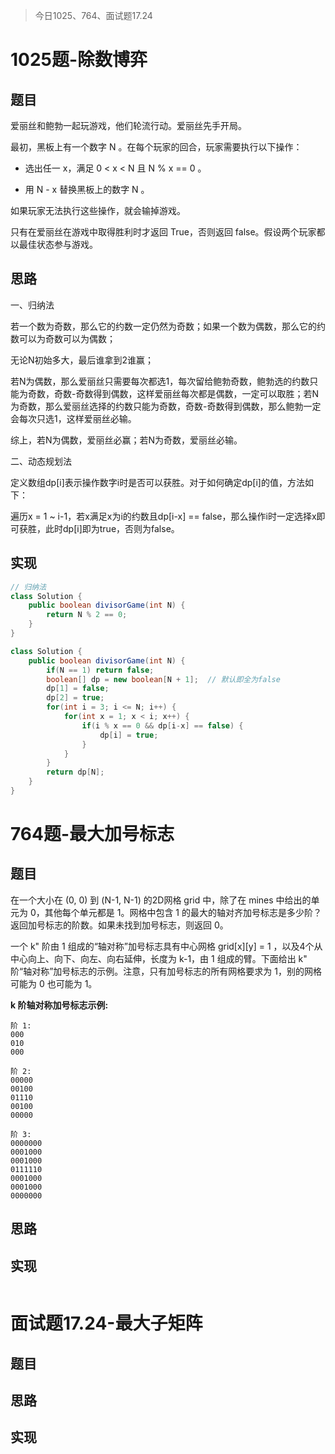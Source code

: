 > 今日1025、764、面试题17.24

# 1025题-除数博弈

## 题目

爱丽丝和鲍勃一起玩游戏，他们轮流行动。爱丽丝先手开局。

最初，黑板上有一个数字 N 。在每个玩家的回合，玩家需要执行以下操作：

* 选出任一 x，满足 0 < x < N 且 N % x == 0 。

* 用 N - x 替换黑板上的数字 N 。

如果玩家无法执行这些操作，就会输掉游戏。

只有在爱丽丝在游戏中取得胜利时才返回 True，否则返回 false。假设两个玩家都以最佳状态参与游戏。

## 思路

一、归纳法

若一个数为奇数，那么它的约数一定仍然为奇数；如果一个数为偶数，那么它的约数可以为奇数可以为偶数；

无论N初始多大，最后谁拿到2谁赢；

若N为偶数，那么爱丽丝只需要每次都选1，每次留给鲍勃奇数，鲍勃选的约数只能为奇数，奇数-奇数得到偶数，这样爱丽丝每次都是偶数，一定可以取胜；若N为奇数，那么爱丽丝选择的约数只能为奇数，奇数-奇数得到偶数，那么鲍勃一定会每次只选1，这样爱丽丝必输。

综上，若N为偶数，爱丽丝必赢；若N为奇数，爱丽丝必输。

二、动态规划法

定义数组dp\[i\]表示操作数字i时是否可以获胜。对于如何确定dp\[i\]的值，方法如下：

遍历x = 1 ~ i-1，若x满足x为i的约数且dp\[i-x\] == false，那么操作i时一定选择x即可获胜，此时dp\[i\]即为true，否则为false。

## 实现

```java
// 归纳法
class Solution {
    public boolean divisorGame(int N) {
        return N % 2 == 0;
    }
}
```

```java
class Solution {
    public boolean divisorGame(int N) {
        if(N == 1) return false;
        boolean[] dp = new boolean[N + 1];  // 默认即全为false
        dp[1] = false;
        dp[2] = true;
        for(int i = 3; i <= N; i++) {
            for(int x = 1; x < i; x++) {
                if(i % x == 0 && dp[i-x] == false) {
                    dp[i] = true;
                }
            }
        }
        return dp[N];
    }
}
```



# 764题-最大加号标志

## 题目

在一个大小在 (0, 0) 到 (N-1, N-1) 的2D网格 grid 中，除了在 mines 中给出的单元为 0，其他每个单元都是 1。网格中包含 1 的最大的轴对齐加号标志是多少阶？返回加号标志的阶数。如果未找到加号标志，则返回 0。

一个 k" 阶由 1 组成的“轴对称”加号标志具有中心网格  grid\[x\]\[y\] = 1 ，以及4个从中心向上、向下、向左、向右延伸，长度为 k-1，由 1 组成的臂。下面给出 k" 阶“轴对称”加号标志的示例。注意，只有加号标志的所有网格要求为 1，别的网格可能为 0 也可能为 1。

**k 阶轴对称加号标志示例:**

```
阶 1:
000
010
000

阶 2:
00000
00100
01110
00100
00000

阶 3:
0000000
0001000
0001000
0111110
0001000
0001000
0000000
```

## 思路

## 实现

```java

```



# 面试题17.24-最大子矩阵

## 题目



## 思路



## 实现

```java

```

